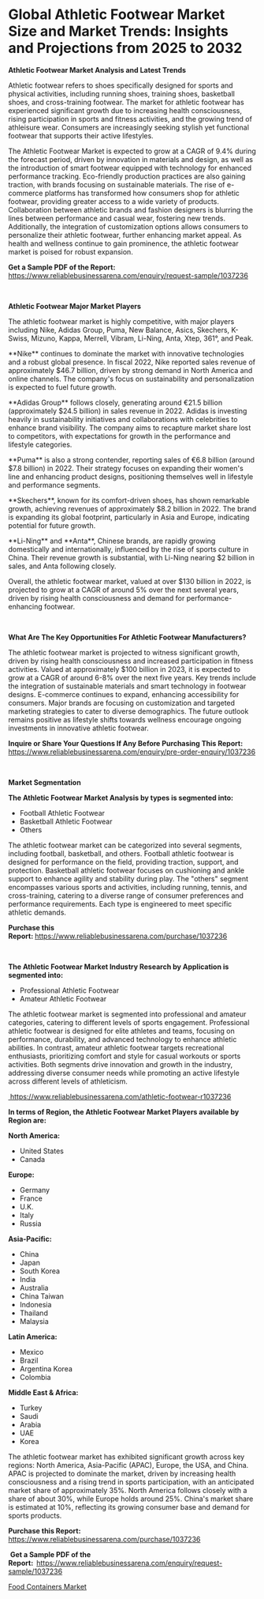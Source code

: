 <p><h1>Global Athletic Footwear Market Size and Market Trends: Insights and Projections from 2025 to 2032</h1></p><p><strong>Athletic Footwear Market Analysis and Latest Trends</strong></p>
<p><p>Athletic footwear refers to shoes specifically designed for sports and physical activities, including running shoes, training shoes, basketball shoes, and cross-training footwear. The market for athletic footwear has experienced significant growth due to increasing health consciousness, rising participation in sports and fitness activities, and the growing trend of athleisure wear. Consumers are increasingly seeking stylish yet functional footwear that supports their active lifestyles.</p><p>The Athletic Footwear Market is expected to grow at a CAGR of 9.4% during the forecast period, driven by innovation in materials and design, as well as the introduction of smart footwear equipped with technology for enhanced performance tracking. Eco-friendly production practices are also gaining traction, with brands focusing on sustainable materials. The rise of e-commerce platforms has transformed how consumers shop for athletic footwear, providing greater access to a wide variety of products. Collaboration between athletic brands and fashion designers is blurring the lines between performance and casual wear, fostering new trends. Additionally, the integration of customization options allows consumers to personalize their athletic footwear, further enhancing market appeal. As health and wellness continue to gain prominence, the athletic footwear market is poised for robust expansion.</p></p>
<p><strong>Get a Sample PDF of the Report:&nbsp;</strong> <a href="https://www.reliablebusinessarena.com/enquiry/request-sample/1037236?utm_campaign=3121&utm_medium=2&utm_source=Github&utm_content=ia&utm_term=05042025&utm_id=athletic-footwear">https://www.reliablebusinessarena.com/enquiry/request-sample/1037236</a></p>
<p>&nbsp;</p>
<p><strong>Athletic Footwear Major Market Players</strong></p>
<p><p>The athletic footwear market is highly competitive, with major players including Nike, Adidas Group, Puma, New Balance, Asics, Skechers, K-Swiss, Mizuno, Kappa, Merrell, Vibram, Li-Ning, Anta, Xtep, 361°, and Peak. </p><p>**Nike** continues to dominate the market with innovative technologies and a robust global presence. In fiscal 2022, Nike reported sales revenue of approximately $46.7 billion, driven by strong demand in North America and online channels. The company's focus on sustainability and personalization is expected to fuel future growth.</p><p>**Adidas Group** follows closely, generating around €21.5 billion (approximately $24.5 billion) in sales revenue in 2022. Adidas is investing heavily in sustainability initiatives and collaborations with celebrities to enhance brand visibility. The company aims to recapture market share lost to competitors, with expectations for growth in the performance and lifestyle categories.</p><p>**Puma** is also a strong contender, reporting sales of €6.8 billion (around $7.8 billion) in 2022. Their strategy focuses on expanding their women's line and enhancing product designs, positioning themselves well in lifestyle and performance segments.</p><p>**Skechers**, known for its comfort-driven shoes, has shown remarkable growth, achieving revenues of approximately $8.2 billion in 2022. The brand is expanding its global footprint, particularly in Asia and Europe, indicating potential for future growth.</p><p>**Li-Ning** and **Anta**, Chinese brands, are rapidly growing domestically and internationally, influenced by the rise of sports culture in China. Their revenue growth is substantial, with Li-Ning nearing $2 billion in sales, and Anta following closely.</p><p>Overall, the athletic footwear market, valued at over $130 billion in 2022, is projected to grow at a CAGR of around 5% over the next several years, driven by rising health consciousness and demand for performance-enhancing footwear.</p></p>
<p>&nbsp;</p>
<p><strong>What Are The Key Opportunities For Athletic Footwear Manufacturers?</strong></p>
<p><p>The athletic footwear market is projected to witness significant growth, driven by rising health consciousness and increased participation in fitness activities. Valued at approximately $100 billion in 2023, it is expected to grow at a CAGR of around 6-8% over the next five years. Key trends include the integration of sustainable materials and smart technology in footwear designs. E-commerce continues to expand, enhancing accessibility for consumers. Major brands are focusing on customization and targeted marketing strategies to cater to diverse demographics. The future outlook remains positive as lifestyle shifts towards wellness encourage ongoing investments in innovative athletic footwear.</p></p>
<p><strong>Inquire or Share Your Questions If Any Before Purchasing This Report:</strong> <a href="https://www.reliablebusinessarena.com/enquiry/pre-order-enquiry/1037236?utm_campaign=3121&utm_medium=2&utm_source=Github&utm_content=ia&utm_term=05042025&utm_id=athletic-footwear">https://www.reliablebusinessarena.com/enquiry/pre-order-enquiry/1037236</a></p>
<p>&nbsp;</p>
<p><strong>Market Segmentation</strong></p>
<p><strong>The Athletic Footwear Market Analysis by types is segmented into:</strong></p>
<p><ul><li>Football Athletic Footwear</li><li>Basketball Athletic Footwear</li><li>Others</li></ul></p>
<p><p>The athletic footwear market can be categorized into several segments, including football, basketball, and others. Football athletic footwear is designed for performance on the field, providing traction, support, and protection. Basketball athletic footwear focuses on cushioning and ankle support to enhance agility and stability during play. The "others" segment encompasses various sports and activities, including running, tennis, and cross-training, catering to a diverse range of consumer preferences and performance requirements. Each type is engineered to meet specific athletic demands.</p></p>
<p><strong>Purchase this Report:&nbsp;</strong><a href="https://www.reliablebusinessarena.com/purchase/1037236?utm_campaign=3121&utm_medium=2&utm_source=Github&utm_content=ia&utm_term=05042025&utm_id=athletic-footwear">https://www.reliablebusinessarena.com/purchase/1037236</a></p>
<p>&nbsp;</p>
<p><strong>The Athletic Footwear Market Industry Research by Application is segmented into:</strong></p>
<p><ul><li>Professional Athletic Footwear</li><li>Amateur Athletic Footwear</li></ul></p>
<p><p>The athletic footwear market is segmented into professional and amateur categories, catering to different levels of sports engagement. Professional athletic footwear is designed for elite athletes and teams, focusing on performance, durability, and advanced technology to enhance athletic abilities. In contrast, amateur athletic footwear targets recreational enthusiasts, prioritizing comfort and style for casual workouts or sports activities. Both segments drive innovation and growth in the industry, addressing diverse consumer needs while promoting an active lifestyle across different levels of athleticism.</p></p>
<p><a href="https://www.reliablebusinessarena.com/athletic-footwear-r1037236?utm_campaign=3121&utm_medium=2&utm_source=Github&utm_content=ia&utm_term=05042025&utm_id=athletic-footwear">&nbsp;https://www.reliablebusinessarena.com/athletic-footwear-r1037236</a></p>
<p><strong>In terms of Region, the Athletic Footwear Market Players available by Region are:</strong></p>
<p>
    <p> <strong> North America: </strong>
        <ul>
            <li>United States</li>
            <li>Canada</li>
        </ul>
        </p> 
    <p> <strong> Europe: </strong>
        <ul>
            <li>Germany</li>
            <li>France</li>
            <li>U.K.</li>
            <li>Italy</li>
            <li>Russia</li>
        </ul>
        </p> 
    <p> <strong> Asia-Pacific: </strong>
        <ul>
            <li>China</li>
            <li>Japan</li>
            <li>South Korea</li>
            <li>India</li>
            <li>Australia</li>
            <li>China Taiwan</li>
            <li>Indonesia</li>
            <li>Thailand</li>
            <li>Malaysia</li>
        </ul>
        </p> 
    <p> <strong> Latin America: </strong>
        <ul>
            <li>Mexico</li>
            <li>Brazil</li>
            <li>Argentina Korea</li>
            <li>Colombia</li>
        </ul>
        </p> 
    <p> <strong> Middle East & Africa: </strong>
        <ul>
            <li>Turkey</li>
            <li>Saudi</li>
            <li>Arabia</li>
            <li>UAE</li>
            <li>Korea</li>
        </ul>
    </p>
    </p>
<p><p>The athletic footwear market has exhibited significant growth across key regions: North America, Asia-Pacific (APAC), Europe, the USA, and China. APAC is projected to dominate the market, driven by increasing health consciousness and a rising trend in sports participation, with an anticipated market share of approximately 35%. North America follows closely with a share of about 30%, while Europe holds around 25%. China's market share is estimated at 10%, reflecting its growing consumer base and demand for sports products.</p></p>
<p><strong>Purchase this Report: </strong><a href="https://www.reliablebusinessarena.com/purchase/1037236?utm_campaign=3121&utm_medium=2&utm_source=Github&utm_content=ia&utm_term=05042025&utm_id=athletic-footwear">https://www.reliablebusinessarena.com/purchase/1037236</a></p>
<p>&nbsp;<strong>Get a Sample PDF of the Report:&nbsp;&nbsp;</strong><a href="https://www.reliablebusinessarena.com/enquiry/request-sample/1037236?utm_campaign=3121&utm_medium=2&utm_source=Github&utm_content=ia&utm_term=05042025&utm_id=athletic-footwear">https://www.reliablebusinessarena.com/enquiry/request-sample/1037236</a></p>
<p><strong></strong></p>
<p><p><a href="https://github.com/shewlisapsai/Market-Research-Report-List-1/blob/main/food-containers-market.md?utm_campaign=3121&utm_medium=2&utm_source=Github&utm_content=ia&utm_term=05042025&utm_id=athletic-footwear">Food Containers Market</a></p></p>